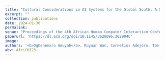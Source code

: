 ```yaml
---
title: "Cultural Considerations in AI Systems for the Global South: A Systematic Review"
excerpt: ""
collection: publications
date: 2024-01-30
permalink:
venue: "Proceedings of the 4th African Human Computer Interaction Conference (AfriCHI '23), East London, South Africa."
paperurl: 'https://dl.acm.org/doi/10.1145/3628096.3629046'
image:
authors: '<b>Oghenemaro Anuyah</b>, Ruyuan Wan, Cornelius Adejoro, Tom Yeh, Ronald Metoyer, & Karla Badillo-Urquiola.'
abv: AfriCHI23
---
```


